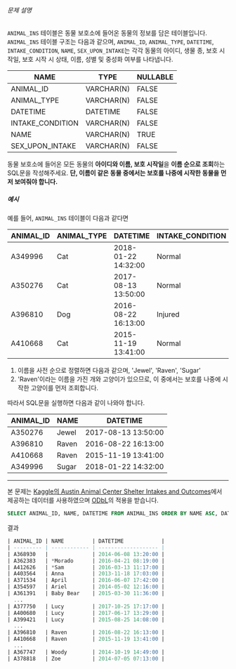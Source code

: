 

###### 문제 설명

`ANIMAL_INS` 테이블은 동물 보호소에 들어온 동물의 정보를 담은 테이블입니다. `ANIMAL_INS` 테이블 구조는 다음과 같으며, `ANIMAL_ID`, `ANIMAL_TYPE`, `DATETIME`, `INTAKE_CONDITION`, `NAME`, `SEX_UPON_INTAKE`는 각각 동물의 아이디, 생물 종, 보호 시작일, 보호 시작 시 상태, 이름, 성별 및 중성화 여부를 나타냅니다.

| NAME             | TYPE       | NULLABLE |
| ---------------- | ---------- | -------- |
| ANIMAL_ID        | VARCHAR(N) | FALSE    |
| ANIMAL_TYPE      | VARCHAR(N) | FALSE    |
| DATETIME         | DATETIME   | FALSE    |
| INTAKE_CONDITION | VARCHAR(N) | FALSE    |
| NAME             | VARCHAR(N) | TRUE     |
| SEX_UPON_INTAKE  | VARCHAR(N) | FALSE    |

동물 보호소에 들어온 모든 동물의 **아이디와 이름, 보호 시작일**을 **이름 순으로 조회**하는 SQL문을 작성해주세요. **단, 이름이 같은 동물 중에서는 보호를 나중에 시작한 동물을 먼저 보여줘야 합니다.**

##### 예시

예를 들어, `ANIMAL_INS` 테이블이 다음과 같다면

| ANIMAL_ID | ANIMAL_TYPE | DATETIME            | INTAKE_CONDITION | NAME  | SEX_UPON_INTAKE |
| --------- | ----------- | ------------------- | ---------------- | ----- | --------------- |
| A349996   | Cat         | 2018-01-22 14:32:00 | Normal           | Sugar | Neutered Male   |
| A350276   | Cat         | 2017-08-13 13:50:00 | Normal           | Jewel | Spayed Female   |
| A396810   | Dog         | 2016-08-22 16:13:00 | Injured          | Raven | Spayed Female   |
| A410668   | Cat         | 2015-11-19 13:41:00 | Normal           | Raven | Spayed Female   |

1. 이름을 사전 순으로 정렬하면 다음과 같으며, 'Jewel', 'Raven', 'Sugar'
2. 'Raven'이라는 이름을 가진 개와 고양이가 있으므로, 이 중에서는 보호를 나중에 시작한 고양이를 먼저 조회합니다.

따라서 SQL문을 실행하면 다음과 같이 나와야 합니다.

| ANIMAL_ID | NAME  | DATETIME            |
| --------- | ----- | ------------------- |
| A350276   | Jewel | 2017-08-13 13:50:00 |
| A396810   | Raven | 2016-08-22 16:13:00 |
| A410668   | Raven | 2015-11-19 13:41:00 |
| A349996   | Sugar | 2018-01-22 14:32:00 |

------

본 문제는 [Kaggle의 Austin Animal Center Shelter Intakes and Outcomes](https://www.kaggle.com/aaronschlegel/austin-animal-center-shelter-intakes-and-outcomes)에서 제공하는 데이터를 사용하였으며 [ODbL](https://opendatacommons.org/licenses/odbl/1.0/)의 적용을 받습니다.



```sql
SELECT ANIMAL_ID, NAME, DATETIME FROM ANIMAL_INS ORDER BY NAME ASC, DATETIME DESC;
```



결과

```sql
| ANIMAL_ID | NAME         | DATETIME            |
| --------- | ------------ | ------------------- |
| A368930   |              | 2014-06-08 13:20:00 |
| A362383   | *Morado      | 2016-04-21 08:19:00 |
| A412626   | *Sam         | 2016-03-13 11:17:00 |
| A403564   | Anna         | 2013-11-18 17:03:00 |
| A371534   | April        | 2016-06-07 17:42:00 |
| A354597   | Ariel        | 2014-05-02 12:16:00 |
| A361391   | Baby Bear    | 2015-03-30 11:36:00 |
  ...
| A377750   | Lucy         | 2017-10-25 17:17:00 |
| A400680   | Lucy         | 2017-06-17 13:29:00 |
| A399421   | Lucy         | 2015-08-25 14:08:00 |
  ...
| A396810   | Raven        | 2016-08-22 16:13:00 |
| A410668   | Raven        | 2015-11-19 13:41:00 |
  ...
| A367747   | Woody        | 2014-10-19 14:49:00 |
| A378818   | Zoe          | 2014-07-05 07:13:00 |
```

